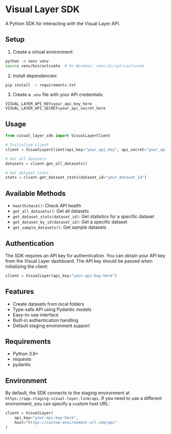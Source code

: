 # Visual Layer SDK

A Python SDK for interacting with the Visual Layer API.

## Setup

1. Create a virtual environment:
```bash
python -m venv venv
source venv/bin/activate  # On Windows: venv\Scripts\activate
```

2. Install dependencies:
```bash
pip install -r requirements.txt
```

3. Create a `.env` file with your API credentials:
```
VISUAL_LAYER_API_KEY=your_api_key_here
VISUAL_LAYER_API_SECRET=your_api_secret_here
```

## Usage

```python
from visual_layer_sdk import VisualLayerClient

# Initialize client
client = VisualLayerClient(api_key="your_api_key", api_secret="your_api_secret")

# Get all datasets
datasets = client.get_all_datasets()

# Get dataset stats
stats = client.get_dataset_stats(dataset_id="your_dataset_id")
```

## Available Methods

- `healthcheck()`: Check API health
- `get_all_datasets()`: Get all datasets
- `get_dataset_stats(dataset_id)`: Get statistics for a specific dataset
- `get_dataset_by_id(dataset_id)`: Get a specific dataset
- `get_sample_datasets()`: Get sample datasets

## Authentication

The SDK requires an API key for authentication. You can obtain your API key from the Visual Layer dashboard. The API key should be passed when initializing the client:

```python
client = VisualLayer(api_key="your-api-key-here")
```

## Features

- Create datasets from local folders
- Type-safe API using Pydantic models
- Easy-to-use interface
- Built-in authentication handling
- Default staging environment support

## Requirements

- Python 3.8+
- requests
- pydantic

## Environment

By default, the SDK connects to the staging environment at `https://app.staging-visual-layer.link/api`. If you need to use a different environment, you can specify a custom host URL:

```python
client = VisualLayer(
    api_key="your-api-key-here",
    host="https://custom-environment-url.com/api"
)
``` 